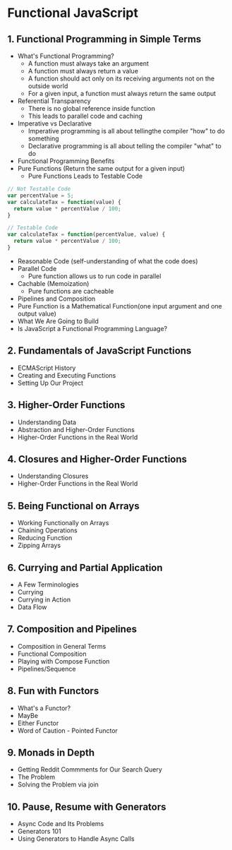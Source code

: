 # Functional JavaScript

## 1. Functional Programming in Simple Terms
- What's Functional Programming?
  - A function must always take an argument
  - A function must always return a value
  - A function should act only on its receiving arguments not on the outside world
  - For a given input, a function must always return the same output
- Referential Transparency
  - There is no global reference inside function
  - This leads to parallel code and caching
- Imperative vs Declarative
  - Imperative programming is all about tellingthe compiler "how" to do something
  - Declarative programming is all about telling the compiler "what" to do
- Functional Programming Benefits
- Pure Functions (Return the same output for a given input)
  - Pure Functions Leads to Testable Code

```js
// Not Testable Code
var percentValue = 5;
var calculateTax = function(value) {
  return value * percentValue / 100;
}
```

```js
// Testable Code
var calculateTax = function(percentValue, value) {
  return value * percentValue / 100;
}
```

  - Reasonable Code (self-understanding of what the code does)
- Parallel Code
  - Pure function allows us to run code in parallel
- Cachable (Memoization)
  - Pure functions are cacheable
- Pipelines and Composition
- Pure Function is a Mathematical Function(one input argument and one output value)
- What We Are Going to Build
- Is JavaScript a Functional Programming Language?
## 2. Fundamentals of JavaScript Functions
- ECMAScript History
- Creating and Executing Functions
- Setting Up Our Project
## 3. Higher-Order Functions
- Understanding Data
- Abstraction and Higher-Order Functions
- Higher-Order Functions in the Real World
## 4. Closures and Higher-Order Functions
- Understanding Closures
- Higher-Order Functions in the Real World
## 5. Being Functional on Arrays
- Working Functionally on Arrays
- Chaining Operations
- Reducing Function
- Zipping Arrays
## 6. Currying and Partial Application
- A Few Terminologies
- Currying
- Currying in Action
- Data Flow
## 7. Composition and Pipelines
- Composition in General Terms
- Functional Composition
- Playing with Compose Function
- Pipelines/Sequence
## 8. Fun with Functors
- What's a Functor?
- MayBe
- Either Functor
- Word of Caution - Pointed Functor
## 9. Monads in Depth
- Getting Reddit Commments for Our Search Query
- The Problem
- Solving the Problem via join
## 10. Pause, Resume with Generators
- Async Code and Its Problems
- Generators 101
- Using Generators to Handle Async Calls